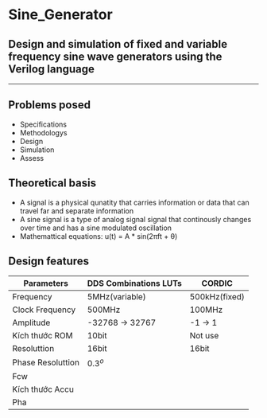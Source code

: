 # Sine_Generator
Design and simulation of fixed and variable frequency sine wave generators using the Verilog language
---
***
## Problems posed
- Specifications
- Methodologys
- Design
- Simulation
- Assess
## Theoretical basis
- A signal is a physical qunatity that carries information or data that can travel far and separate information
- A sine signal is a type of analog signal signal that continously changes over time and has a sine modulated oscillation
- Mathemattical equations: u(t) = A * sin(2πft + θ)
## Design features
|Parameters|DDS Combinations LUTs|CORDIC| 
|-------------------|--------------|-------------|
|Frequency|5MHz(variable)|500kHz(fixed)|
|Clock Frequency|500MHz|100MHz| 
|Amplitude|-32768 $\to$ 32767|-1 $\to$ 1| 
|Kích thước ROM|10bit|Not use|
|Resoluttion|16bit|16bit|
|Phase Resoluttion| $0.3^o$|             |
| Fcw              |              |             |
| Kích thước Accu   |              |             |
| Pha              |              |             |


